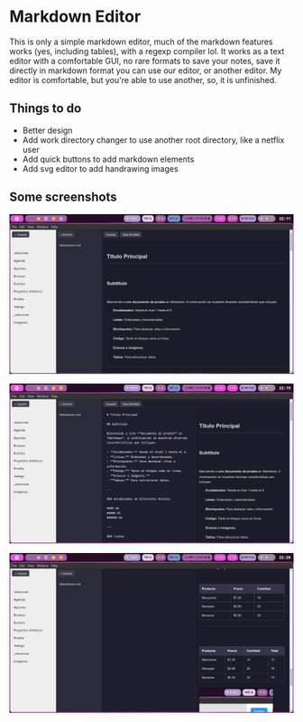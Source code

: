 # Markdown Editor

This is only a simple markdown editor, much of the markdown features works (yes, including tables), with a regexp compiler lol. It works as a text editor with a comfortable GUI, no rare formats to save your notes, save it directly in markdown format you can use our editor, or another editor. My editor is comfortable, but you're able to use another, so, it is unfinished.

## Things to do
- Better design
- Add work directory changer to use another root directory, like a netflix user
- Add quick buttons to add markdown elements
- Add svg editor to add handrawing images

## Some screenshots

![image1](screenshots/2025-04-18-22-11-18.png)

![image2](screenshots/2025-04-18-22-19-51.png)

![image3](screenshots/2025-04-18-22-20-58.png)